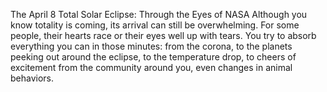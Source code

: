 The April 8 Total Solar Eclipse: Through the Eyes of NASA 
 Although you know totality is coming, its arrival can still be overwhelming. For some people, their hearts race or their eyes well up with tears. You try to absorb everything you can in those minutes: from the corona, to the planets peeking out around the eclipse, to the temperature drop, to cheers of excitement from the community around you, even changes in animal behaviors.